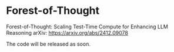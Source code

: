 # Forest-of-Thought
Forest-of-Thought: Scaling Test-Time Compute for Enhancing LLM Reasoning
arXiv: https://arxiv.org/abs/2412.09078

The code will be released as soon.
